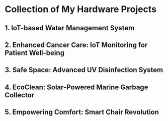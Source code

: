 # Collection of My Hardware Projects
## 1. **IoT-based Water Management System**
## 2. **Enhanced Cancer Care: IoT Monitoring for Patient Well-being**
## 3. **Safe Space: Advanced UV Disinfection System**
## 4. **EcoClean: Solar-Powered Marine Garbage Collector**
## 5. **Empowering Comfort: Smart Chair Revolution**


